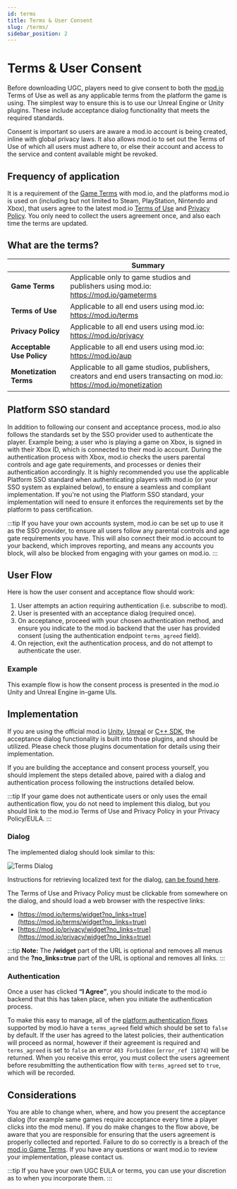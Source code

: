 ```yaml
---
id: terms
title: Terms & User Consent
slug: /terms/
sidebar_position: 2
---
```


# Terms & User Consent

Before downloading UGC, players need to give consent to both the [mod.io](https://mod.io) Terms of Use as well as any applicable terms from the platform the game is using. The simplest way to ensure this is to use our Unreal Engine or Unity plugins. These include acceptance dialog functionality that meets the required standards. 

Consent is important so users are aware a mod.io account is being created, inline with global privacy laws. It also allows mod.io to set out the Terms of Use of which all users must adhere to, or else their account and access to the service and content available might be revoked.

## Frequency of application

It is a requirement of the [Game Terms](https://mod.io/gameterms) with mod.io, and the platforms mod.io is used on (including but not limited to Steam, PlayStation, Nintendo and Xbox), that users agree to the latest mod.io [Terms of Use](https://mod.io/terms) and [Privacy Policy](https://mod.io/privacy). You only need to collect the users agreement once, and also each time the terms are updated.

## What are the terms?

|    | **Summary** |
|----|-------------|
| **Game Terms** | Applicable only to game studios and publishers using mod.io: https://mod.io/gameterms |
| **Terms of Use** | Applicable to all end users using mod.io: https://mod.io/terms |
| **Privacy Policy** | Applicable to all end users using mod.io: https://mod.io/privacy |
| **Acceptable Use Policy** | Applicable to all end users using mod.io: https://mod.io/aup |
| **Monetization Terms** | Applicable to all game studios, publishers, creators and end users transacting on mod.io: https://mod.io/monetization |

## Platform SSO standard

In addition to following our consent and acceptance process, mod.io also follows the standards set by the SSO provider used to authenticate the player. Example being; a user who is playing a game on Xbox, is signed in with their Xbox ID, which is connected to their mod.io account. During the authentication process with Xbox, mod.io checks the users parental controls and age gate requirements, and processes or denies their authentication accordingly. It is highly recommended you use the applicable Platform SSO standard when authenticating players with mod.io (or your SSO system as explained below), to ensure a seamless and compliant implementation. If you're not using the Platform SSO standard, your implementation will need to ensure it enforces the requirements set by the platform to pass certification.

:::tip 
If you have your own accounts system, mod.io can be set up to use it as the SSO provider, to ensure all users follow any parental controls and age gate requirements you have. This will also connect their mod.io account to your backend, which improves reporting, and means any accounts you block, will also be blocked from engaging with your games on mod.io.
:::

## User Flow

Here is how the user consent and acceptance flow should work:
1. User attempts an action requiring authentication (i.e. subscribe to mod).
2. User is presented with an acceptance dialog (required once).
3. On acceptance, proceed with your chosen authentication method, and ensure you indicate to the mod.io backend that the user has provided consent (using the authentication endpoint `terms_agreed` field).
4. On rejection, exit the authentication process, and do not attempt to authenticate the user.

### Example

This example flow is how the consent process is presented in the mod.io Unity and Unreal Engine in-game UIs.

## Implementation

If you are using the official mod.io [Unity](/unity/), [Unreal](/unreal/) or [C++ SDK](/cppsdk/), the acceptance dialog functionality is built into those plugins, and should be utilized. Please check those plugins documentation for details using their implementation.

If you are building the acceptance and consent process yourself, you should implement the steps detailed above, paired with a dialog and authentication process following the instructions detailed below.

:::tip
If your game does not authenticate users or only uses the email authentication flow, you do not need to implement this dialog, but you should link to the mod.io Terms of Use and Privacy Policy in your Privacy Policy/EULA.
:::

### Dialog

The implemented dialog should look similar to this:

![Terms Dialog](images/terms.png)

Instructions for retrieving localized text for the dialog, [can be found here](https://docs.mod.io/restapiref/#terms).

The Terms of Use and Privacy Policy must be clickable from somewhere on the dialog, and should load a web browser with the respective links:
* [https://mod.io/terms/widget?no_links=true](https://mod.io/terms/widget?no_links=true)
* [https://mod.io/privacy/widget?no_links=true](https://mod.io/privacy/widget?no_links=true)

:::tip
**Note:** The **/widget** part of the URL is optional and removes all menus and the **?no_links=true** part of the URL is optional and removes all links.
:::

### Authentication

Once a user has clicked **“I Agree”**, you should indicate to the mod.io backend that this has taken place, when you initiate the authentication process.

To make this easy to manage, all of the [platform authentication flows](https://docs.mod.io/restapiref/#steam) supported by mod.io have a `terms_agreed` field which should be set to `false` by default. If the user has agreed to the latest policies, their authentication will proceed as normal, however if their agreement is required and `terms_agreed` is set to `false` an error `403 Forbidden` (`error_ref 11074`) will be returned. When you receive this error, you must collect the users agreement before resubmitting the authentication flow with `terms_agreed` set to `true`, which will be recorded.

## Considerations

You are able to change when, where, and how you present the acceptance dialog (for example same games require acceptance every time a player clicks into the mod menu). If you do make changes to the flow above, be aware that you are responsible for ensuring that the users agreement is properly collected and reported. Failure to do so correctly is a breach of the [mod.io Game Terms](https://mod.io/gameterms). If you have any questions or want mod.io to review your implementation, please contact us.

:::tip
If you have your own UGC EULA or terms, you can use your discretion as to when you incorporate them.
:::